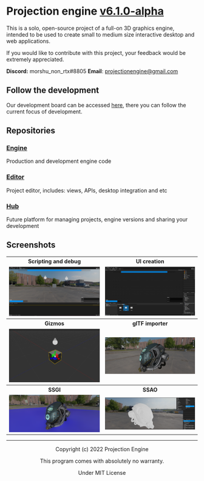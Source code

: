 # Projection engine [v6.1.0-alpha](https://github.com/projection-engine/editor/releases/tag/v6.0.0-alpha)
 
This is a solo, open-source project of a full-on 3D graphics engine, intended to be used to create small to medium size
interactive desktop and web applications.

If you would like to contribute with this project, your feedback would be extremely appreciated.

**Discord:** morshu_non_rtx#8805
**Email**: projectionengine@gmail.com

## Follow the development
Our development board can be accessed [here](https://github.com/orgs/projection-engine/projects/7/views/2), there you can follow the current focus of development.

## Repositories

### [Engine](https://github.com/projection-engine/engine) 
Production and development engine code

### [Editor](https://github.com/projection-engine/editor) 
Project editor, includes: views, APIs, desktop integration and etc

### [Hub](https://github.com/projection-engine/hub)
Future platform for managing projects, engine versions and sharing your development


## Screenshots

<table>
    <tr>
        <th>
            Scripting and debug
        </th>
        <th>
            UI creation
        </th>
    </tr>
    <tr>
        <td>
             <img src="https://raw.githubusercontent.com/projection-engine/.github/main/v5.1.0/UI-EXECUTION.png"/>      
        </td>
        <td>
            <img src="https://raw.githubusercontent.com/projection-engine/.github/main/v5.1.0/UI.png"/>                                                               
        </td>
    </tr>
    <tr>
        <th> 
            Gizmos
        </th>
        <th>
            glTF importer
        </th>
    </tr>
    <tr>
        <td>
            <img src="https://raw.githubusercontent.com/projection-engine/.github/main/v5.8.0/GIZMOS.png"/>  
        </td>
        <td>
           <img src="https://raw.githubusercontent.com/projection-engine/.github/main/v5.8.0/PBR.png"/>                                                 
        </td>
    </tr>
    <tr>
        <th> 
           SSGI  
        </th>
        <th>
           SSAO
        </th>
    </tr>
    <tr>
        <td>
            <img src="https://raw.githubusercontent.com/projection-engine/.github/main/v5.8.0/SSGI-NOW.png"/>
        </td>
        <td>
            <img src="https://raw.githubusercontent.com/projection-engine/.github/main/v5.8.0/SSAO.png"/>                                      
        </td>
    </tr>
</table>
 
----

<p align="center">Copyright (c) 2022 Projection Engine</p> 
<p align="center">This program comes with absolutely no warranty.</p> 
<p align="center">Under MIT License</p> 
